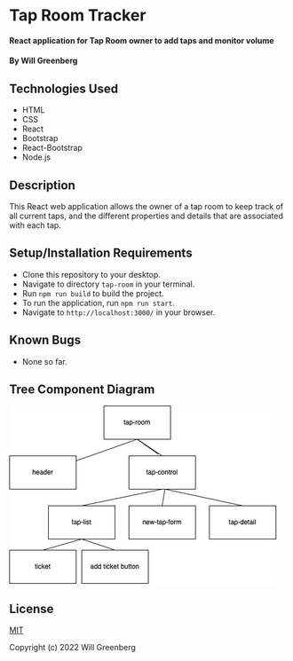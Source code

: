 # Tap Room Tracker

#### React application for Tap Room owner to add taps and monitor volume

#### By Will Greenberg

## Technologies Used

* HTML
* CSS
* React
* Bootstrap
* React-Bootstrap
* Node.js

## Description

This React web application allows the owner of a tap room to keep track of all current taps, and the different properties and details that are associated with each tap.

## Setup/Installation Requirements

* Clone this repository to your desktop.
* Navigate to directory `tap-room` in your terminal.
* Run `npm run build` to build the project.
* To run the application, run `npm run start`.
* Navigate to `http://localhost:3000/` in your browser.

## Known Bugs

* None so far.

## Tree Component Diagram

![Tree component diagram](./src/img/tree-diagram.jpg)

## License

[MIT](https://opensource.org/licenses/MIT)

Copyright (c) 2022 Will Greenberg